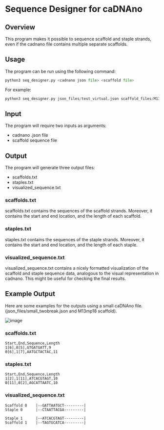 # Sequence Designer for caDNAno

## Overview
This program makes it possible to sequence scaffold and staple strands, even if the cadnano file contains multiple separate scaffolds.

## Usage
The program can be run using the following command:

```python
python3 seq_designer.py <cadnano json file> <scaffold file>
```
For example:
```python
python3 seq_designer.py json_files/test_virtual.json scaffold_files/M13mp18 
```
## Input
The program will require two inputs as arguments:
- cadnano .json file
- scaffold sequence file

## Output
The program will generate three output files:
- scaffolds.txt
- staples.txt
- visualized_sequence.txt
### scaffolds.txt
scaffolds.txt contains the sequences of the scaffold strands. Moreover, it contains the start and end location, and the length of each scaffold.
### staples.txt
staples.txt contains the sequences of the staple strands. Moreover, it contains the start and end location, and the length of each staple.
### visualized_sequence.txt
visualized_sequence.txt contains a nicely formatted visualization of the scaffold and staple sequence data, analogous to the visual representation in cadnano. This might be useful for checking the final results.

## Example Output
Here are some examples for the outputs using a small caDNAno file. (json_files/small_twobreak.json and M13mp18 scaffold). 

![image](https://user-images.githubusercontent.com/28595211/152023399-08882dd2-fa9e-4b99-ab19-b349729acefc.png)


### scaffolds.txt
```
Start,End,Sequence,Length
1[6],0[5],GTGATGATT,9
0[6],1[7],AATGCTACTAC,11
```
### staples.txt
```
Start,End,Sequence,Length
1[2],1[11],ATCACGTAGT,10
0[11],0[2],AGCATTAATC,10
```
### visualized_sequence.txt
```
Scaffold 0    |--GATTAATGCT---------|
Staple 0      |--CTAATTACGA---------|

Staple 1      |--ATCACGTAGT---------|
Scaffold 1    |--TAGTGCATCA---------|
```
